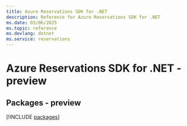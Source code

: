```yaml
---
title: Azure Reservations SDK for .NET
description: Reference for Azure Reservations SDK for .NET
ms.date: 03/06/2025
ms.topic: reference
ms.devlang: dotnet
ms.service: reservations
---
```

# Azure Reservations SDK for .NET - preview
## Packages - preview
[!INCLUDE [packages](reservations-index.md)]
